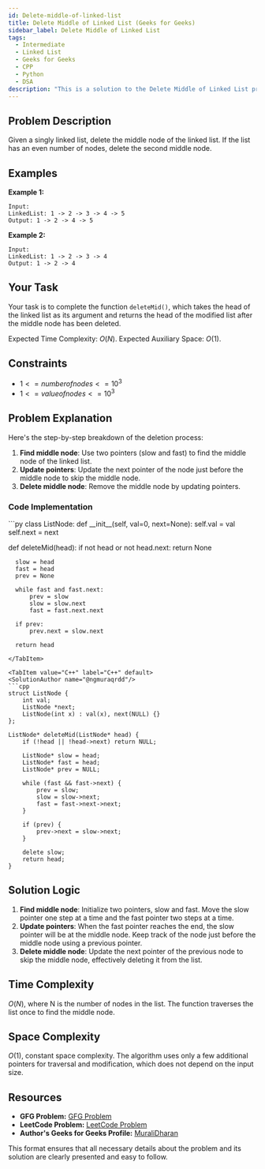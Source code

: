 ```yaml
---
id: Delete-middle-of-linked-list
title: Delete Middle of Linked List (Geeks for Geeks)
sidebar_label: Delete Middle of Linked List 
tags:
  - Intermediate
  - Linked List
  - Geeks for Geeks
  - CPP
  - Python
  - DSA
description: "This is a solution to the Delete Middle of Linked List problem on Geeks for Geeks."
---
```


## Problem Description

Given a singly linked list, delete the middle node of the linked list. If the list has an even number of nodes, delete the second middle node.

## Examples

**Example 1:**
```
Input:
LinkedList: 1 -> 2 -> 3 -> 4 -> 5
Output: 1 -> 2 -> 4 -> 5
```

**Example 2:**
```
Input:
LinkedList: 1 -> 2 -> 3 -> 4
Output: 1 -> 2 -> 4
```

## Your Task

Your task is to complete the function `deleteMid()`, which takes the head of the linked list as its argument and returns the head of the modified list after the middle node has been deleted.

Expected Time Complexity: $O(N)$.
Expected Auxiliary Space: $O(1)$.

## Constraints

- $1 <= number of nodes <= 10^3$
- $1 <= value of nodes <= 10^3$

## Problem Explanation

Here's the step-by-step breakdown of the deletion process:

1. **Find middle node**: Use two pointers (slow and fast) to find the middle node of the linked list.
2. **Update pointers**: Update the next pointer of the node just before the middle node to skip the middle node.
3. **Delete middle node**: Remove the middle node by updating pointers.

### Code Implementation

<Tabs>
  <TabItem value="Python" label="Python" default>
  <SolutionAuthor name="@ngmuraqrdd"/>
  ```py
  class ListNode:
      def __init__(self, val=0, next=None):
          self.val = val
          self.next = next

  def deleteMid(head):
      if not head or not head.next:
          return None
      
      slow = head
      fast = head
      prev = None

      while fast and fast.next:
          prev = slow
          slow = slow.next
          fast = fast.next.next
      
      if prev:
          prev.next = slow.next
      
      return head
  ```
  </TabItem>

  <TabItem value="C++" label="C++" default>
  <SolutionAuthor name="@ngmuraqrdd"/>
  ```cpp
  struct ListNode {
      int val;
      ListNode *next;
      ListNode(int x) : val(x), next(NULL) {}
  };

  ListNode* deleteMid(ListNode* head) {
      if (!head || !head->next) return NULL;

      ListNode* slow = head;
      ListNode* fast = head;
      ListNode* prev = NULL;

      while (fast && fast->next) {
          prev = slow;
          slow = slow->next;
          fast = fast->next->next;
      }

      if (prev) {
          prev->next = slow->next;
      }

      delete slow;
      return head;
  }
  ```
  </TabItem>
</Tabs>

## Solution Logic

1. **Find middle node**: Initialize two pointers, slow and fast. Move the slow pointer one step at a time and the fast pointer two steps at a time.
2. **Update pointers**: When the fast pointer reaches the end, the slow pointer will be at the middle node. Keep track of the node just before the middle node using a previous pointer.
3. **Delete middle node**: Update the next pointer of the previous node to skip the middle node, effectively deleting it from the list.

## Time Complexity

$O(N)$, where N is the number of nodes in the list. The function traverses the list once to find the middle node.

## Space Complexity

$O(1)$, constant space complexity. The algorithm uses only a few additional pointers for traversal and modification, which does not depend on the input size.

## Resources

- **GFG Problem:** [GFG Problem](https://www.geeksforgeeks.org/delete-middle-of-linked-list/)
- **LeetCode Problem:** [LeetCode Problem](https://leetcode.com/problems/delete-the-middle-node-of-a-linked-list/)
- **Author's Geeks for Geeks Profile:** [MuraliDharan](https://www.geeksforgeeks.org/user/ngmuraqrdd/)

This format ensures that all necessary details about the problem and its solution are clearly presented and easy to follow.